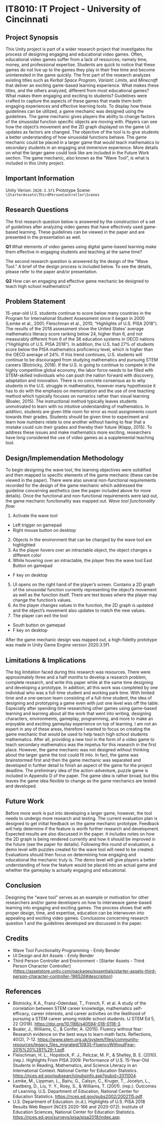 # IT8010: IT Project - University of Cincinnati

## Project Synopsis
  This Unity project is part of a wider research project that investigates the process of designing engaging and educational video games. Often, educational video games suffer from a lack of resources; namely time, money, and professional expertise. Students are quick to notice that these games do not live up to the games they play in their free time and become uninterested in the game quickly. 
  The first part of the research analyzes existing titles such as *Kerbal Space Program*, *Variant: Limits*, and *Minecraft* that deliver an exciting game-based learning experience. What makes these titles, and the others analyzed, different from most educational games? What makes them engaging and exciting to students? Guidelines were crafted to capture the aspects of these games that made them both engaging experiences and effective learning tools. 
  To display how these guidelines can be utilized, a game mechanic was designed using the guidelines. The game mechanic gives players the ability to change factors of the sinusoidal function specific objects are moving with. Players can see how the object’s movement and the 2D graph displayed on the game UI updates as factors are changed. The objective of the tool is to give students a better understanding of how sinusoidal functions behave. The game mechanic could be placed in a larger game that would teach mathematics to secondary students in an engaging and immersive experience. More details on what the larger game could look like are included in the Future Work section. The game mechanic, also known as the “Wave Tool”,  is what is included in this Unity project. 

## Important Information
Unity Verion: `2020.3.5f1`
Prototype Scene: `\StarterAssets\ThirdPersonController\Scenes`

## Research Questions
The first research question below is answered by the construction of a set of guidelines after analyzing video games that have effectively used game-based learning. These guidelines can be viewed in the paper and are presented in the presentation as well.

**Q1** What elements of video games using digital game-based learning make them effective in engaging students and teaching at the same time? 

The second research question is answered by the design of the “Wave Tool.” A brief of the design process is included below. To see the details, please refer to the paper and/or presentation.

**Q2** How can an engaging and effective game mechanic be designed to teach high school mathematics? 

## Problem Statement
  15-year-old U.S. students continue to score below many countries in the Program for International Student Assessment since it began in 2000 (Lemke et al., 2001; Fleischman et al., 2010;  “Highlights of U.S. PISA 2018”). The results of the 2018 assessment show the United States’ average mathematics literacy score ranking below 24, higher than 6, and not measurably different from 6 of the 36 education systems in OECD nations  (“Highlights of U.S. PISA 2018”). In addition, the U.S. had 27% of students score below the PISA mathematics proficiency level, which is higher than the OECD average of 24%. If this trend continues, U.S. students will continue to be discouraged from studying mathematics and pursuing STEM careers (Blotnicky, 2018). If the U.S. is going to continue to compete in the highly competitive global economy, the labor force needs to be filled with STEM-skilled individuals who can push the nation forward with discovery, adaptation and innovation. 
  There is no concrete consensus as to why students in the U.S. struggle in mathematics, however many hypothesize it has to do with the emphasis on memorization and the use of one teaching method which typically focuses on numerics rather than visual learning (Boaler, 2015). The instructional method typically leaves students unmotivated to learn with no intuitive understanding of mathematics. In addition, students are given little room for error as most assignments count towards their grades. Students should be given time to experiment and learn how numbers relate to one another without having to fear that a mistake could ruin their grades and thereby their future  (Klapp, 2015). To address these issues and make mathematics more exciting, researchers have long considered the use of video games as a supplemental teaching tool. 


## Design/Implemendation Methodology
  To begin designing the wave tool, the learning objectives were solidified and then mapped to specific elements of the game mechanic (these can be viewed in the paper). There were also several non-functional requirements recorded for the design of the game mechanic which addressed the guideline concerning aesthetics (see the paper included above for more details). Once the functional and non-functional requirements were laid out, the game mechanic functionality was mapped out.
*Wave tool functionality flow:*
1. Activate the wave tool
  - Left trigger on gamepad
  - Right mouse button on desktop
2. Objects in the environment that can be changed by the wave tool are highlighted
3. As the player hovers over an intractable object, the object changes a different color
4. While hovering over an intractable, the player fires the wave tool
East Button on gamepad
  - F key on desktop
5. UI opens on the right hand of the player’s screen. Contains a 2D graph of the sinusoidal function currently representing the object’s movement as well as the function itself. There are text boxes where the player may change the function’s values.
6. As the player changes values in the function, the 2D graph is updated and the object’s movement also updates to match the new values.  
7. The player can exit the tool
  - South button on gamepad
  - F key on desktop

  After the game mechanic design was mapped out, a high-fidelity prototype was made in Unity Game Engine version 2020.3.5f1.

## Limitations & Implications
  The big limitation faced during this research was resources. There were approximately three and a half months to develop a research problem, complete research, and write this paper while at the same time designing and developing a prototype. In addition, all this work was completed by one individual who was a full-time student and working park time. 
  With limited time and a one-person team consisting of a full-time student, the idea of designing and prototyping a game even with just one level was off the table. Especially after spending time researching other games using game-based learning and learning about all the work that went into writing, designing characters, environments, gameplay, programming, and more to make an enjoyable and exciting gameplay experience on top of learning. I am not an expert in any of these areas, therefore I wanted to focus on creating the game mechanic that would be used to help teach high school students mathematics. After all, providing a new tool in the form of a video game to teach secondary mathematics was the impetus for this research in the first place. 
  However, the game mechanic was not designed without thinking about the larger game the tool could fit into. In fact, the game was brainstormed first and then the game mechanic was separated and developed in further detail to finish an aspect of the game for the project deadline. The preliminary idea of the action-adventure, puzzle game is included in Appendix D of the paper. The game idea is rather broad, but this leaves the game idea flexible to change as the game mechanics are tested and developed.

## Future Work
  Before more work is put into developing a larger game, however, the tool needs to undergo more research and testing. The current evaluation plan is designed to get initial feedback on the game mechanic prototype. Feedback will help determine if the feature is worth further research and development. Expected results are also discussed in the paper. It includes notes on how the 2D graph is being rendered currently and how it should be improved in the future (see the paper for details). Following this round of evaluation, a demo level with puzzles created for the wave tool will need to be created. Evaluations should then focus on determining how engaging and educational the mechanic truly is. The demo level will give players a better understanding of how the feature would be placed into an actual game and whether the gameplay is actually engaging and educational. 

## Conclusion
  Designing the “wave tool” serves as an example or motivation for other researchers and/or game developers on how to interweave game-based learning into engaging and exciting games. The process shows that with proper design, time, and expertise, education can be interwoven into appealing and exciting video games.
  Conclusions concerning research question 1 and the guidelines developed are discussed in the paper. 


## Credits
- Wave Tool Functionality Programming - Emily Bender 
- UI Design and Art Assets - Emily Bender 
- Third Person Controller and Environment - [Starter Assets - Third Person Character Controller] (https://assetstore.unity.com/packages/essentials/starter-assets-third-person-character-controller-196526#description)

## References
- Blotnicky, K.A., Franz-Odendaal, T., French, F. et al. A study of the correlation between STEM career knowledge, mathematics self-efficacy, career interests, and career activities on the likelihood of pursuing a STEM career among middle school students. IJ STEM Ed 5, 22 (2018). https://doi.org/10.1186/s40594-018-0118-3.
- Boaler, J., Williams, C., & Confer, A. (2015). Fluency without fear: Research evidence on the best ways to learn math facts. Reflections, 40(2), 7-12. https://www.stem.org.uk/system/files/community-resources/legacy_files_migrated/10835-FluencyWithoutFear-2015%20%281%29-1.pdf.
- Fleischman, H. L., Hopstock, P. J., Pelczar, M. P., & Shelley, B. E. (2010). (rep.). Highlights From PISA 2009: Performance of U.S. 15-Year-Old Students in Reading, Mathematics, and Science Literacy in an International Context. National Center for Education Statistics. https://nces.ed.gov/pubsearch/pubsinfo.asp?pubid=2011004.
- Lemke, M., Lippman, L., Bairu, G., Calsyn, C., Kruger, T., Jocelyn, L., Kastberg, D., Liu, Y. Y., Roey, S., & Williams, T. (2001). (rep.). Outcomes of Learning. U.S. Department of Education, National Center for Education Statistics. https://nces.ed.gov/pubs2002/2002115.pdf.
- U.S. Department of Education. (n.d.).  Highlights of U.S. PISA 2018 Results Web Report (NCES 2020-166 and 2020-072). Institute of Education Sciences, National Center for Education Statistics. https://nces.ed.gov/surveys/pisa/pisa2018/index.asp.

